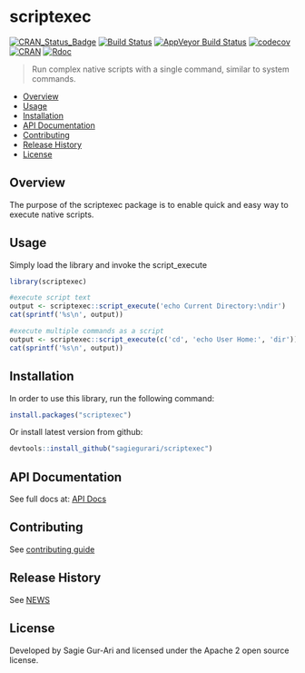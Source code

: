 # scriptexec

[![CRAN_Status_Badge](http://www.r-pkg.org/badges/version/scriptexec)](https://cran.r-project.org/package=scriptexec) [![Build Status](https://travis-ci.org/sagiegurari/scriptexec.svg)](http://travis-ci.org/sagiegurari/scriptexec) [![AppVeyor Build Status](https://ci.appveyor.com/api/projects/status/github/sagiegurari/scriptexec?branch=master&svg=true)](https://ci.appveyor.com/project/sagiegurari/scriptexec) [![codecov](https://codecov.io/gh/sagiegurari/scriptexec/branch/master/graph/badge.svg)](https://codecov.io/gh/sagiegurari/scriptexec)<br>
[![CRAN](https://img.shields.io/cran/l/scriptexec.svg)](https://github.com/sagiegurari/scriptexec/blob/master/LICENSE) [![Rdoc](http://www.rdocumentation.org/badges/version/scriptexec)](http://www.rdocumentation.org/packages/scriptexec)

> Run complex native scripts with a single command, similar to system commands.

* [Overview](#overview)
* [Usage](#usage)
* [Installation](#installation)
* [API Documentation](http://www.rdocumentation.org/packages/scriptexec)
* [Contributing](.github/CONTRIBUTING.md)
* [Release History](NEWS.md)
* [License](#license)

<a name="overview"></a>
## Overview
The purpose of the scriptexec package is to enable quick and easy way to execute native scripts.

<a name="usage"></a>
## Usage
Simply load the library and invoke the script_execute

````r
library(scriptexec)

#execute script text
output <- scriptexec::script_execute('echo Current Directory:\ndir')
cat(sprintf('%s\n', output))

#execute multiple commands as a script
output <- scriptexec::script_execute(c('cd', 'echo User Home:', 'dir'))
cat(sprintf('%s\n', output))
````

<a name="installation"></a>
## Installation
In order to use this library, run the following command:

```r
install.packages("scriptexec")
```

Or install latest version from github:

```r
devtools::install_github("sagiegurari/scriptexec")
```

## API Documentation
See full docs at: [API Docs](http://www.rdocumentation.org/packages/scriptexec)

## Contributing
See [contributing guide](.github/CONTRIBUTING.md)

<a name="history"></a>
## Release History

See [NEWS](NEWS.md)

<a name="license"></a>
## License
Developed by Sagie Gur-Ari and licensed under the Apache 2 open source license.
